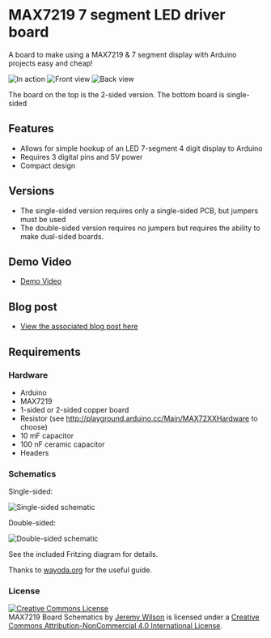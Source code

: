 # MAX7219 7 segment LED driver board

A board to make using a MAX7219 & 7 segment display with Arduino projects easy and cheap!

![](https://raw.github.com/jerwil/MAX7219_Hello_World/master/Media/IMG_6559.JPG "In action")
![](https://raw.github.com/jerwil/MAX7219_Hello_World/master/Media/IMG_6572.JPG "Front view")
![](https://raw.github.com/jerwil/MAX7219_Hello_World/master/Media/IMG_6577.JPG "Back view")

The board on the top is the 2-sided version. The bottom board is single-sided

## Features

* Allows for simple hookup of an LED 7-segment 4 digit display to Arduino
* Requires 3 digital pins and 5V power
* Compact design

## Versions

* The single-sided version requires only a single-sided PCB, but jumpers must be used
* The double-sided version requires no jumpers but requires the ability to make dual-sided boards.

## Demo Video

* [Demo Video](http://youtu.be/nqQEoCIaSgE)

## Blog post

* [View the associated blog post here](http://www.jeremyadamwilson.com/max7219-lcd-driver-board/)

## Requirements

### Hardware

* Arduino
* MAX7219
* 1-sided or 2-sided copper board
* Resistor (see http://playground.arduino.cc/Main/MAX72XXHardware to choose)
* 10 mF capacitor
* 100 nF ceramic capacitor
* Headers

### Schematics

Single-sided:

![](https://raw.github.com/jerwil/MAX7219_Hello_World/master/Media/MAX7219%204x7%20Single%20Sided%20PCB_pcb.jpg "Single-sided schematic")

Double-sided:

![](https://raw.github.com/jerwil/MAX7219_Hello_World/master/Media/MAX7219%20Dual%20Sided%20PCB%20_pcb.jpg "Double-sided schematic")

See the included Fritzing diagram for details.

Thanks to [wayoda.org](http://www.wayoda.org/arduino/ledcontrol/index.html) for the useful guide.

### License

<a rel="license" href="http://creativecommons.org/licenses/by-nc/4.0/"><img alt="Creative Commons License" style="border-width:0" src="http://i.creativecommons.org/l/by-nc/4.0/88x31.png" /></a><br /><span xmlns:dct="http://purl.org/dc/terms/" property="dct:title">MAX7219 Board Schematics</span> by <a xmlns:cc="http://creativecommons.org/ns#" href="http://www.jeremyadamwilson.com/max7219-lcd-driver-board/" property="cc:attributionName" rel="cc:attributionURL">Jeremy Wilson</a> is licensed under a <a rel="license" href="http://creativecommons.org/licenses/by-nc/4.0/">Creative Commons Attribution-NonCommercial 4.0 International License</a>.


